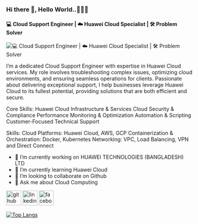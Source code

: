 ### Hi there 👋, Hello World..👋👨‍💻
#### 💻 Cloud Support Engineer | ☁️ Huawei Cloud Specialist | 🛠️ Problem Solver
![💻 Cloud Support Engineer | ☁️ Huawei Cloud Specialist | 🛠️ Problem Solver](https://scontent.fdac24-4.fna.fbcdn.net/v/t39.30808-6/353407299_1846066975788365_3410205062878590134_n.jpg?_nc_cat=107&ccb=1-7&_nc_sid=6ee11a&_nc_eui2=AeFJIVainJxH5xizOW2MX_johDSxZ8vXoY6ENLFny9ehjnIepvZlwm8soSE5iVEiJ7LdB3LQY-9KMYKhGRJP-zdm&_nc_ohc=sIRXJRk1hcQQ7kNvgHyQbl0&_nc_ht=scontent.fdac24-4.fna&oh=00_AYCHh5DddrFcu1w1kyuZ2_0en_3-Ch_moyUJqlUqdMwpzQ&oe=66C52276)

I’m a dedicated Cloud Support Engineer with expertise in Huawei Cloud services. My role involves troubleshooting complex issues, optimizing cloud environments, and ensuring seamless operations for clients. Passionate about delivering exceptional support, I help businesses leverage Huawei Cloud to its fullest potential, providing solutions that are both efficient and secure.

Core Skills:
Huawei Cloud Infrastructure & Services
        Cloud Security & Compliance
        Performance Monitoring & Optimization
        Automation & Scripting
        Customer-Focused Technical Support

Skills: Cloud Platforms: Huawei Cloud, AWS, GCP   Containerization & Orchestration: Docker, Kubernetes Networking: VPC, Load Balancing, VPN and Direct Connect

- 🔭 I’m currently working on HUAWEI TECHNOLOGIES (BANGLADESH) LTD 
- 🌱 I’m currently learning Huawei Cloud 
- 👯 I’m looking to collaborate on Github 
- 💬 Ask me about Cloud Computing 


[<img src='https://cdn.jsdelivr.net/npm/simple-icons@3.0.1/icons/github.svg' alt='github' height='40'>](https://github.com/Mofakkharulislam)  [<img src='https://cdn.jsdelivr.net/npm/simple-icons@3.0.1/icons/linkedin.svg' alt='linkedin' height='40'>](https://www.linkedin.com/in/mofakkharul-islam/)  [<img src='https://cdn.jsdelivr.net/npm/simple-icons@3.0.1/icons/facebook.svg' alt='facebook' height='40'>](https://www.facebook.com/mofakkharul.islam2016)  

[![Top Langs](https://github-readme-stats.vercel.app/api/top-langs/?username=Mofakkharulislam)](https://github.com/anuraghazra/github-readme-stats)

